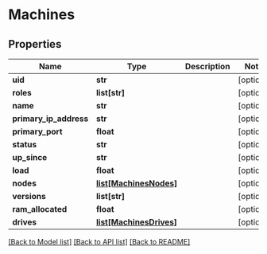 # Machines

## Properties
Name | Type | Description | Notes
------------ | ------------- | ------------- | -------------
**uid** | **str** |  | [optional] 
**roles** | **list[str]** |  | [optional] 
**name** | **str** |  | [optional] 
**primary_ip_address** | **str** |  | [optional] 
**primary_port** | **float** |  | [optional] 
**status** | **str** |  | [optional] 
**up_since** | **str** |  | [optional] 
**load** | **float** |  | [optional] 
**nodes** | [**list[MachinesNodes]**](MachinesNodes.md) |  | [optional] 
**versions** | **list[str]** |  | [optional] 
**ram_allocated** | **float** |  | [optional] 
**drives** | [**list[MachinesDrives]**](MachinesDrives.md) |  | [optional] 

[[Back to Model list]](../README.md#documentation-for-models) [[Back to API list]](../README.md#documentation-for-api-endpoints) [[Back to README]](../README.md)

